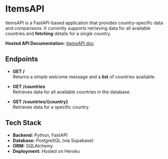 # ItemsAPI

ItemsAPI is a FastAPI-based application that provides country-specific data and comparisons. It currently supports retrieving data for all available countries and **fetching** details for a single country.

**Hosted API Documentation:** [ItemsAPI doc](https://itemsapi.abdulhafizdada.com/docs)

## Endpoints

- **GET /**  
  Returns a simple welcome message and a **list** of countries available.

- **GET /countries**  
  Retrieves data for all available countries in the database.

- **GET /countries/{country}**  
  Retrieves data for a specific country.

## Tech Stack

- **Backend:** Python, FastAPI
- **Database:** PostgreSQL (via Supabase)
- **ORM:** SQLAlchemy
- **Deployment:** Hosted on Heroku
